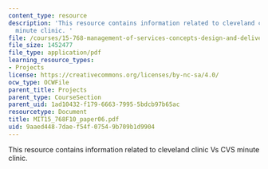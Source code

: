 ```yaml
---
content_type: resource
description: 'This resource contains information related to cleveland clinic Vs CVS
  minute clinic. '
file: /courses/15-768-management-of-services-concepts-design-and-delivery-fall-2010/9aaed4487daef54f07549b709b1d9904_MIT15_768F10_paper06.pdf
file_size: 1452477
file_type: application/pdf
learning_resource_types:
- Projects
license: https://creativecommons.org/licenses/by-nc-sa/4.0/
ocw_type: OCWFile
parent_title: Projects
parent_type: CourseSection
parent_uid: 1ad10432-f179-6663-7995-5bdcb97b65ac
resourcetype: Document
title: MIT15_768F10_paper06.pdf
uid: 9aaed448-7dae-f54f-0754-9b709b1d9904
---
```

This resource contains information related to cleveland clinic Vs CVS minute clinic. 